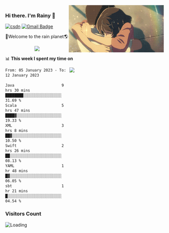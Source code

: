 <img  align='right' height="150" src="https://github.com/LikeRainDay/LikeRainDay/blob/master/pic/img_rain_1.gif?raw=true">



### Hi there. I'm Rainy :lemon:

[![csdn](https://img.shields.io/badge/-csdn-c14438?style=flat-square&logo=c&logoColor=white)](https://blog.csdn.net/qq_15807167)
[![Gmail Badge](https://img.shields.io/badge/-gmail-c14438?style=flat-square&logo=Gmail&logoColor=white&link=mailto:houshuai0816@gmail.com)](mailto:houshuai0816@gmail.com)

🚀Welcome to the rain planet🌎

<center>
<img align='center'  src="https://source.unsplash.com/random/1200x600">
</center>

📊 **This week I spent my time on**

<img align='right'   width="300" src="https://github-readme-stats.vercel.app/api?username=LikeRainDay&show_icons=true&title_color=fff&icon_color=79ff97&text_color=9f9f9f&bg_color=151515&count_private=true">

<!--START_SECTION:waka-->

```text
From: 05 January 2023 - To: 12 January 2023

Java                     9 hrs 30 mins   ████████░░░░░░░░░░░░░░░░░   31.69 %
Scala                    5 hrs 47 mins   ████▓░░░░░░░░░░░░░░░░░░░░   19.33 %
XML                      3 hrs 8 mins    ██▓░░░░░░░░░░░░░░░░░░░░░░   10.50 %
Swift                    2 hrs 26 mins   ██░░░░░░░░░░░░░░░░░░░░░░░   08.13 %
YAML                     1 hr 48 mins    █▓░░░░░░░░░░░░░░░░░░░░░░░   06.05 %
sbt                      1 hr 21 mins    █░░░░░░░░░░░░░░░░░░░░░░░░   04.54 %
```

<!--END_SECTION:waka-->

### Visitors Count
<img align="left" src = "https://profile-counter.glitch.me/LikeRainDay/count.svg" alt ="Loading">
